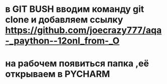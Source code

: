 # в GIT BUSH вводим команду git clone и добавляем ссылку https://github.com/joecrazy777/aqa-_paython--12onl_from-_O
# на рабочем появиться папка ,её открываем в PYCHARM